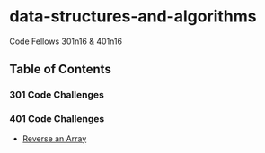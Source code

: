 # data-structures-and-algorithms
Code Fellows 301n16 & 401n16

## Table of Contents

### 301 Code Challenges

### 401 Code Challenges
- [Reverse an Array](./challenges/arrayReverse/array-reverse.js)
